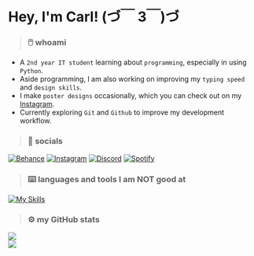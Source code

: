 # Hey, I'm Carl! (づ￣ 3￣)づ

>### 🖱️ whoami
- A ```2nd year IT student``` learning about ```programming```, especially in using ```Python```.<br/>
- Aside programming, I am also working on improving my ```typing speed``` and ```design skills```.<br/>
- I make ```poster designs``` occasionally, which you can check out on my [Instagram](https://instagram.com/cwrl.alt.del).<br/>
- Currently exploring ```Git``` and ```Github``` to improve my development workflow.<br/>

> ### 🔗 socials
[![Behance](https://img.shields.io/badge/Behance-1769ff?style=plastic&logo=behance&logoColor=white)](https://behance.net/carlganalon) [![Instagram](https://img.shields.io/badge/Instagram-%23E4405F.svg?style=plastic&logo=Instagram&logoColor=white)](https://instagram.com/cwrlcarl) [![Discord](https://img.shields.io/badge/Discord-%235865F2.svg?style=plastic&logo=discord&logoColor=white)](https://discord.com/users/434953354821500937) [![Spotify](https://img.shields.io/badge/Spotify-1ED760?style=plastic&logo=spotify&logoColor=white)](https://open.spotify.com/user/31ea6dof5hyipm7bqwwhxhev7fyi)

> ### ⌨️ languages and tools I am NOT good at
[![My Skills](https://skillicons.dev/icons?i=java,py,qt,git,github,vscode,pycharm,figma,ps&theme=dark&perline=9)](https://skillicons.dev)

> ### ⚙️ my GitHub stats
![](https://nirzak-streak-stats.vercel.app/?user=cwrlcarl&&theme=ayu-mirage&hide_border=true)<br/>
![](https://github-readme-stats.vercel.app/api/top-langs/?username=cwrlcarl&theme=ayu-mirage&hide_border=true&include_all_commits=false&count_private=false&layout=compact)

<!-- Proudly created with GPRM ( https://gprm.itsvg.in ) -->
